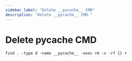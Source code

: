 ```yaml
---
sidebar_label: "Delete __pycache__ CMD"
description: "Delete __pycache__ CMD."
---
```


# Delete __pycache__ CMD

```
find . -type d -name __pycache__ -exec rm -v -rf {} +
```
